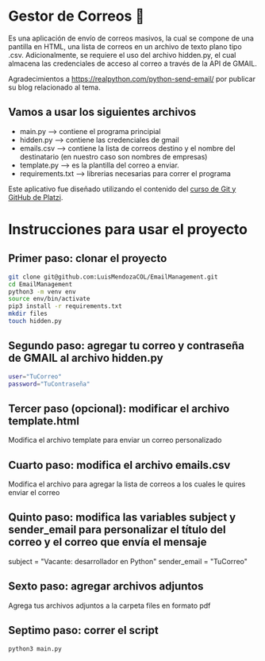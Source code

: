 # Gestor de Correos 💚
Es una aplicación de envío de correos masivos, la cual se compone de una pantilla en HTML, una lista de correos en un archivo de texto plano tipo .csv. Adicionalmente, se requiere el uso del archivo hidden.py, el cual almacena las credenciales de acceso al correo a través de la API de GMAIL.

Agradecimientos a https://realpython.com/python-send-email/ por publicar su blog relacionado al tema.

## Vamos a usar los siguientes archivos
* main.py  --> contiene el programa principial
* hidden.py --> contiene las credenciales de gmail
* emails.csv --> contiene la lista de correos destino y el nombre del destinatario (en nuestro caso son nombres de empresas)
* template.py --> es la plantilla del correo a enviar.
* requirements.txt --> librerias necesarias para correr el programa

Este aplicativo fue diseñado utilizando el contenido del [curso de Git y GitHub de Platzi](https://platzi.com/cursos/git-github/ "a ver el curso").

# Instrucciones para usar el proyecto

## Primer paso: clonar el proyecto
```sh
git clone git@github.com:LuisMendozaCOL/EmailManagement.git
cd EmailManagement
python3 -m venv env
source env/bin/activate
pip3 install -r requirements.txt
mkdir files
touch hidden.py
```
## Segundo paso: agregar tu correo y contraseña de GMAIL al archivo hidden.py
```sh
user="TuCorreo"
password="TuContraseña"
```

## Tercer paso (opcional): modificar el archivo template.html
Modifica el archivo template para enviar un correo personalizado

## Cuarto paso: modifica el archivo emails.csv
Modifica el archivo para agregar la lista de correos a los cuales le quires enviar el correo

## Quinto paso: modifica las variables subject y sender_email para personalizar el título del correo y el correo que envía el mensaje

subject = "Vacante: desarrollador en Python"
sender_email = "TuCorreo"

## Sexto paso: agregar archivos adjuntos
Agrega tus archivos adjuntos a la carpeta files en formato pdf
        
## Septimo paso: correr el script

```sh
python3 main.py
```

